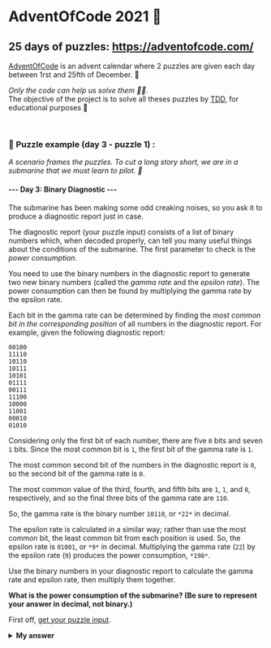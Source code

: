 # AdventOfCode 2021 🎄
## 25 days of puzzles: https://adventofcode.com/ 

[AdventOfCode]  is an advent calendar where 2 puzzles are given each day between 1rst and 25fth of December. 🎄<br>

[AdventOfCode]: https://adventofcode.com/

*Only the code can help us solve them 👨‍💻*.<br>
The objective of the project is to solve all theses puzzles by [TDD], for educational purposes 🚀<br>

[TDD]: https://fr.wikipedia.org/wiki/Test_driven_development

<br>

### 📖 Puzzle example (day 3 - puzzle 1)  : ###

<em>A scenario frames the puzzles. To cut a long story short, we are in a submarine that we must learn to pilot. 🚢</em>

#### --- Day 3: Binary Diagnostic --- ####

The submarine has been making some odd creaking noises, so you ask it to produce a diagnostic report just in case.

The diagnostic report (your puzzle input) consists of a list of binary numbers which, when decoded properly, can tell you many useful things about the conditions of the submarine. The first parameter to check is the *power consumption*.

You need to use the binary numbers in the diagnostic report to generate two new binary numbers (called the *gamma rate* and the *epsilon rate*). The power consumption can then be found by multiplying the gamma rate by the epsilon rate.

Each bit in the gamma rate can be determined by finding the *most common bit in the corresponding position* of all numbers in the diagnostic report. For example, given the following diagnostic report:

```
00100
11110
10110
10111
10101
01111
00111
11100
10000
11001
00010
01010
```

Considering only the first bit of each number, there are five `0` bits and seven `1` bits. Since the most common bit is `1`, the first bit of the gamma rate is `1`.

The most common second bit of the numbers in the diagnostic report is `0`, so the second bit of the gamma rate is `0`.

The most common value of the third, fourth, and fifth bits are `1`, `1`, and `0`, respectively, and so the final three bits of the gamma rate are `110`.

So, the gamma rate is the binary number `10110`, or `*22*` in decimal.

The epsilon rate is calculated in a similar way; rather than use the most common bit, the least common bit from each position is used. So, the epsilon rate is `01001`, or `*9*` in decimal. Multiplying the gamma rate (`22`) by the epsilon rate (`9`) produces the power consumption, `*198*`.

Use the binary numbers in your diagnostic report to calculate the gamma rate and epsilon rate, then multiply them together. 

<strong> What is the power consumption of the submarine? (Be sure to represent your answer in decimal, not binary.)  </strong>

First off,  [get your puzzle input](https://adventofcode.com/2021/day/3/input).

<details><summary><strong>My answer</strong></summary><br>My puzzle answer was `3923414`.</details>
